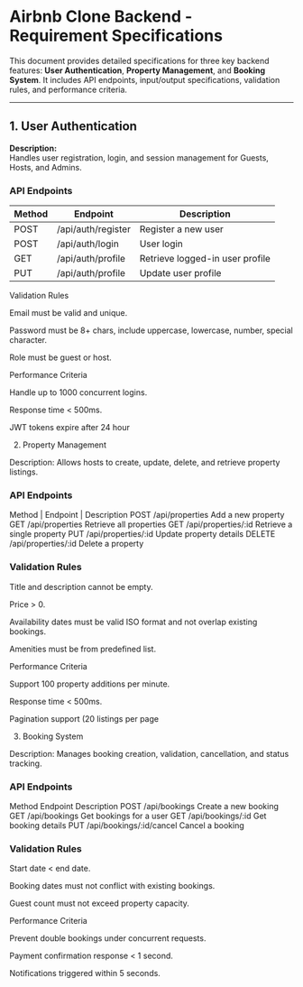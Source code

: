 # Airbnb Clone Backend - Requirement Specifications

This document provides detailed specifications for three key backend features: **User Authentication**, **Property Management**, and **Booking System**. It includes API endpoints, input/output specifications, validation rules, and performance criteria.

---

## 1. User Authentication

**Description:**  
Handles user registration, login, and session management for Guests, Hosts, and Admins.

### API Endpoints

| Method | Endpoint              | Description                         |
|--------|----------------------|-------------------------------------|
| POST   | /api/auth/register   | Register a new user                 |
| POST   | /api/auth/login      | User login                           |
| GET    | /api/auth/profile    | Retrieve logged-in user profile      |
| PUT    | /api/auth/profile    | Update user profile                  |

Validation Rules

Email must be valid and unique.

Password must be 8+ chars, include uppercase, lowercase, number, special character.

Role must be guest or host.

Performance Criteria

Handle up to 1000 concurrent logins.

Response time < 500ms.

JWT tokens expire after 24 hour

2. Property Management

Description:
Allows hosts to create, update, delete, and retrieve property listings.

### API Endpoints

Method     |     	Endpoint          	    |         Description
POST	            /api/properties	                  Add a new property
GET              	/api/properties	                  Retrieve all properties
GET              	/api/properties/:id	              Retrieve a single property
PUT	              /api/properties/:id	              Update property details
DELETE           	/api/properties/:id	              Delete a property


### Validation Rules

Title and description cannot be empty.

Price > 0.

Availability dates must be valid ISO format and not overlap existing bookings.

Amenities must be from predefined list.

Performance Criteria

Support 100 property additions per minute.

Response time < 500ms.

Pagination support (20 listings per page


3. Booking System

Description:
Manages booking creation, validation, cancellation, and status tracking.

### API Endpoints

Method	       Endpoint                       	Description
POST	        /api/bookings                   	Create a new booking
GET	          /api/bookings	                    Get bookings for a user
GET	          /api/bookings/:id 	              Get booking details
PUT         	/api/bookings/:id/cancel        	Cancel a booking

### Validation Rules

Start date < end date.

Booking dates must not conflict with existing bookings.

Guest count must not exceed property capacity.

Performance Criteria

Prevent double bookings under concurrent requests.

Payment confirmation response < 1 second.

Notifications triggered within 5 seconds.
